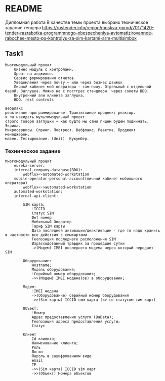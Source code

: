 # README #
Дипломная работа
В качестве темы проекта выбрано техническое задание тендера https://rostender.info/region/moskva-gorod/70171420-tender-razrabotka-programmnogo-obespecheniya-avtomatizirovannoe-rabochee-mesto-po-kontrolyu-za-sim-kartami-arm-multisimbox

## Task1 ##
    Многомодульный проект
        бизнес модуль с контролами.
        Фронт на анджинсе.
        Сервис формирования отчетов.
        Уведомления через почту – или через бизнес движок
        Личный кабинет моб оператора – сам пишу. Отдельный с отдельной базой. Заглушка. Можно не с постгрес стандлеон. через сокеты BDO.
        Внутренний апи клиента заглушка.    
        BDO. rest controls
    
    вебфлакс
    реактивное программирование. Транзитвиное проджект реактор.
    к пн накидать мультимодульный проект.
    строго говоря заглушки – как будто мы сами пишем будем поднимать. Эврика.
    Микросервисы. Спринг. Пострест. Вебфлакс. Реактив. Проджект менеджером.
    мавен. Тестирование. (Unit). Кукумбер. 

### Техническое задание ###
    Многомодульный проект
        eureka-server:
        internal-company-database(BDO):
            webflux<-automated-workstation
        mobile-operator-personal-account(личный кабинет мобильного оператора)
            webflux<->automated-workstation
        automated-workstation:
        internal-api-client:
            
            SIM карта:
                !ICCID
                Статус SIM
                Def номер
                Мобильный Оператор
                Тариф SIM карты
                Дата последней активации/деактивации - где то надо хранить в частности все действия с симкартами
                Геопозиция последнего расположения SIM
                Израсходованный траффик за прошедшие сутки
                ->(Модем) IMEI последнего модема через который передает SIM
            
            Оборудование:
                Нostname;
                Модель оборудования;
                !Серийный номер оборудования; 
                ->>(Модем) IMEI модема(ов) в оборудовании;
            
            Модем:
                !IMEI модема
                ->(Оборудование) Серийный номер оборудования
                ->>(Sim карты) ICCID сим карты (<> со статусом сим карт)
            
            Объект:
                !Номер
                Адрес предоставления услуги (DaData);
                Геопозиция адреса предоставления услуги;
                Статус

            Клиент
                Id клиента;
                Наименование клиента;
                Роль
                Логин
                Пароль в зашифрованном виде
                email
                IP
                ->>(Sim карта) ICCID sim карт
                ->>(Объект) Номера объектов
